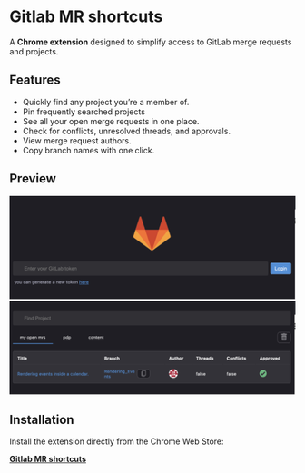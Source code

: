 # Gitlab MR shortcuts

<p>A <strong>Chrome extension</strong> designed to simplify access to GitLab merge requests and projects. </p>

<h2>Features</h2>
<ul>
  <li>Quickly find any project you’re a member of.</li>
  <li>Pin frequently searched projects</li>
  <li>See all your open merge requests in one place.</li>
  <li>Check for conflicts, unresolved threads, and approvals.</li>
  <li>View merge request authors.</li>
  <li>Copy branch names with one click.</li>
</ul>

<h2>Preview</h2>
<img src="./Screenshot 2024-12-24 at 12.38.29.png" alt="GitLab Merge Mate Preview 1">
<img src="./Screenshot 2024-12-24 at 12.38.06.png" alt="GitLab Merge Mate Preview 2">

<h2>Installation</h2>
<p>Install the extension directly from the Chrome Web Store:</p>
<p><a href="https://chromewebstore.google.com/detail/gitlab-mr-shortcuts/kpnpeomoodgjlpdaopnapgdiigdkkgim?authuser=0&hl=en" target="_blank"><strong>Gitlab MR shortcuts</strong></a></p>
